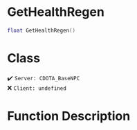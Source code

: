 # GetHealthRegen
```lua
float GetHealthRegen()
```
# Class
✔️ `Server: CDOTA_BaseNPC`  
❌ `Client: undefined`  

# Function Description

